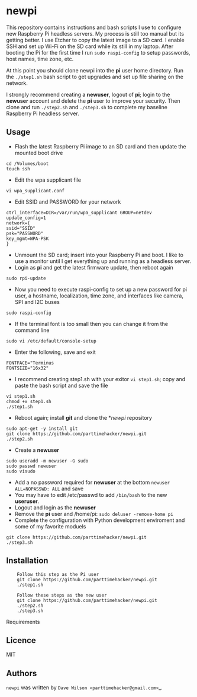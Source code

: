 newpi
=========

This repository contains instructions and bash scripts I use to configure new Raspberry Pi headless servers. My process is still too manual but its getting better. I use Etcher to copy the latest image to a SD card. I enable SSH and set up Wi-Fi on the SD card while its still in my laptop. After booting the Pi for the first time I run `sudo raspi-config` to setup passwords, host names, time zone, etc. 

At this point you should clone newpi into the **pi** user home directory. Run the `./step1.sh` bash script to get upgrades and set up file sharing on the network.

I strongly recommend creating a **newuser**, logout of **pi**; login to the **newuser** account and delete the **pi** user to improve your security. Then clone and run `./step2.sh` and `./step3.sh` to complete my baseline Raspberry Pi headless server.

Usage
-----

- Flash the latest Raspberry Pi image to an SD card and then update the mounted boot drive

```
cd /Volumes/boot
touch ssh
```
- Edit the wpa supplicant file
```
vi wpa_supplicant.conf
```
- Edit SSID and PASSWORD for your network
```
ctrl_interface=DIR=/var/run/wpa_supplicant GROUP=netdev
update_config=1
network={
ssid="SSID"
psk="PASSWORD"
key_mgmt=WPA-PSK
}
```
- Unmount the SD card; insert into your Raspberry Pi and boot.  I like to use a monitor until I get everything up and running as a headless server. 
- Login as **pi** and get the latest firmware update, then reboot again
```
sudo rpi-update
```
- Now you need to execute raspi-config to set up a new password for pi user, a hostname, localization, time zone, and interfaces like camera, SPI and I2C buses

```
sudo raspi-config 
```
- If the terminal font is too small then you can change it from the command line
```
sudo vi /etc/default/console-setup 
```
- Enter the following, save and exit
```
FONTFACE="Terminus
FONTSIZE="16x32"
```
- I recommend creating step1.sh with your exitor `vi step1.sh`; copy and paste the bash script and save the file
```
vi step1.sh
chmod +x step1.sh
./step1.sh
```
- Reboot again; install **git** and clone the **newpi* repository
```
sudo apt-get -y install git
git clone https://github.com/parttimehacker/newpi.git
./step2.sh
```
- Create a **newuser** 
```
sudo useradd -m newuser -G sudo
sudo passwd newuser
sudo visudo
```
- Add a no password required for **newuser** at the bottom `newuser ALL=NOPASSWD: ALL` and save
- You may have to edit /etc/passwd to add `/bin/bash` to the new **useruser**. 
- Logout and login as the **newuser**
- Remove the **pi** user and /home/pi:
`sudo deluser -remove-home pi`
- Complete the configuration with Python development enviroment and some of my favorite moduels
 ```
 git clone https://github.com/parttimehacker/newpi.git
 ./step3.sh
 ```
     
Installation
------------

        Follow this step as the Pi user
        git clone https://github.com/parttimehacker/newpi.git
        ./step1.sh
        
        Follow these steps as the new user
        git clone https://github.com/parttimehacker/newpi.git
        ./step2.sh
        ./step3.sh
        

Requirements

Licence
-------

MIT

Authors
-------

`newpi` was written by `Dave Wilson <parttimehacker@gmail.com>`_.
